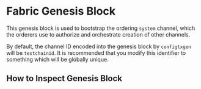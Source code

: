 # Fabric Genesis Block

This genesis block is used to bootstrap the ordering `system` channel, which the orderers use to authorize and orchestrate creation of other channels. 

By default, the channel ID encoded into the genesis block by `configtxgen` will be `testchainid`. It is recommended that you modify this identifier to something which will be globally unique.

## How to Inspect Genesis Block

